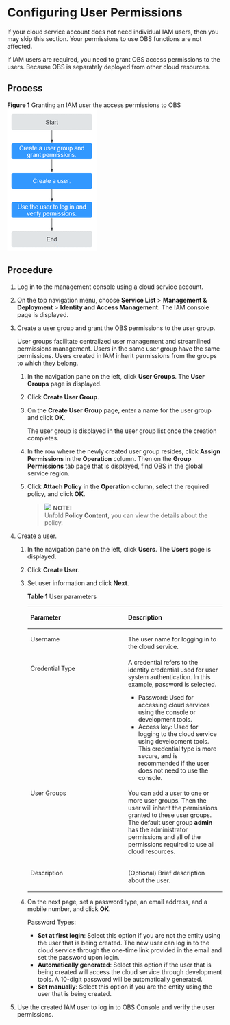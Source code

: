 # Configuring User Permissions<a name="obs_03_0304"></a>

If your cloud service account does not need individual IAM users, then you may skip this section. Your permissions to use OBS functions are not affected.

If IAM users are required, you need to grant OBS access permissions to the users. Because OBS is separately deployed from other cloud resources.

## Process<a name="section12521716448"></a>

**Figure  1**  Granting an IAM user the access permissions to OBS<a name="obs_03_0122_fig292324264713"></a>  
![](figures/granting-an-iam-user-the-access-permissions-to-obs.png "granting-an-iam-user-the-access-permissions-to-obs")

## Procedure<a name="section1056019017457"></a>

1.  Log in to the management console using a cloud service account.
2.  On the top navigation menu, choose  **Service List**  \>  **Management & Deployment**  \>  **Identity and Access Management**. The IAM console page is displayed.
3.  Create a user group and grant the OBS permissions to the user group.

    User groups facilitate centralized user management and streamlined permissions management. Users in the same user group have the same permissions. Users created in IAM inherit permissions from the groups to which they belong.

    1.  In the navigation pane on the left, click  **User Groups**. The  **User Groups**  page is displayed.
    2.  Click  **Create User Group**.
    3.  On the  **Create User Group**  page, enter a name for the user group and click  **OK**.

        The user group is displayed in the user group list once the creation completes.

    4.  In the row where the newly created user group resides, click  **Assign Permissions**  in the  **Operation**  column. Then on the  **Group Permissions**  tab page that is displayed, find OBS in the global service region.
    5.  Click  **Attach Policy**  in the  **Operation**  column, select the required policy, and click  **OK**.

        >![](/images/icon-note.gif) **NOTE:**   
        >Unfold  **Policy Content**, you can view the details about the policy.  


4.  Create a user.
    1.  In the navigation pane on the left, click  **Users**. The  **Users**  page is displayed.
    2.  Click  **Create User**.
    3.  Set user information and click  **Next**.

        **Table  1**  User parameters

        <a name="obs_03_0122_table127131345071"></a>
        <table><thead align="left"><tr id="obs_03_0122_row4714144517714"><th class="cellrowborder" valign="top" width="50%" id="mcps1.2.3.1.1"><p id="obs_03_0122_p137145451578"><a name="obs_03_0122_p137145451578"></a><a name="obs_03_0122_p137145451578"></a>Parameter</p>
        </th>
        <th class="cellrowborder" valign="top" width="50%" id="mcps1.2.3.1.2"><p id="obs_03_0122_p1071417451679"><a name="obs_03_0122_p1071417451679"></a><a name="obs_03_0122_p1071417451679"></a>Description</p>
        </th>
        </tr>
        </thead>
        <tbody><tr id="obs_03_0122_row157141451376"><td class="cellrowborder" valign="top" width="50%" headers="mcps1.2.3.1.1 "><p id="obs_03_0122_p1971404515717"><a name="obs_03_0122_p1971404515717"></a><a name="obs_03_0122_p1971404515717"></a>Username</p>
        </td>
        <td class="cellrowborder" valign="top" width="50%" headers="mcps1.2.3.1.2 "><p id="obs_03_0122_p1871494519719"><a name="obs_03_0122_p1871494519719"></a><a name="obs_03_0122_p1871494519719"></a>The user name for logging in to the cloud service.</p>
        </td>
        </tr>
        <tr id="obs_03_0122_row37141245171"><td class="cellrowborder" valign="top" width="50%" headers="mcps1.2.3.1.1 "><p id="obs_03_0122_p3714645874"><a name="obs_03_0122_p3714645874"></a><a name="obs_03_0122_p3714645874"></a>Credential Type</p>
        </td>
        <td class="cellrowborder" valign="top" width="50%" headers="mcps1.2.3.1.2 "><div class="p" id="obs_03_0122_p1652150296"><a name="obs_03_0122_p1652150296"></a><a name="obs_03_0122_p1652150296"></a>A credential refers to the identity credential used for user system authentication. In this example, password is selected.<a name="obs_03_0122_ul194541357781"></a><a name="obs_03_0122_ul194541357781"></a><ul id="obs_03_0122_ul194541357781"><li>Password: Used for accessing cloud services using the console or development tools.</li><li>Access key: Used for logging to the cloud service using development tools. This credential type is more secure, and is recommended if the user does not need to use the console.</li></ul>
        </div>
        </td>
        </tr>
        <tr id="obs_03_0122_row67141445471"><td class="cellrowborder" valign="top" width="50%" headers="mcps1.2.3.1.1 "><p id="obs_03_0122_p167148452713"><a name="obs_03_0122_p167148452713"></a><a name="obs_03_0122_p167148452713"></a>User Groups</p>
        </td>
        <td class="cellrowborder" valign="top" width="50%" headers="mcps1.2.3.1.2 "><p id="obs_03_0122_p1471412456719"><a name="obs_03_0122_p1471412456719"></a><a name="obs_03_0122_p1471412456719"></a>You can add a user to one or more user groups. Then the user will inherit the permissions granted to these user groups. The default user group <strong id="obs_03_0122_b181532620463"><a name="obs_03_0122_b181532620463"></a><a name="obs_03_0122_b181532620463"></a>admin</strong> has the administrator permissions and all of the permissions required to use all cloud resources.</p>
        </td>
        </tr>
        <tr id="obs_03_0122_row16714184512714"><td class="cellrowborder" valign="top" width="50%" headers="mcps1.2.3.1.1 "><p id="obs_03_0122_p142481183015"><a name="obs_03_0122_p142481183015"></a><a name="obs_03_0122_p142481183015"></a>Description</p>
        </td>
        <td class="cellrowborder" valign="top" width="50%" headers="mcps1.2.3.1.2 "><p id="obs_03_0122_p167144453719"><a name="obs_03_0122_p167144453719"></a><a name="obs_03_0122_p167144453719"></a>(Optional) Brief description about the user.</p>
        </td>
        </tr>
        </tbody>
        </table>

    4.  On the next page, set a password type, an email address, and a mobile number, and click  **OK**.

        Password Types:

        -   **Set at first login**: Select this option if you are not the entity using the user that is being created. The new user can log in to the cloud service through the one-time link provided in the email and set the password upon login.
        -   **Automatically generated**: Select this option if the user that is being created will access the cloud service through development tools. A 10-digit password will be automatically generated.
        -   **Set manually**: Select this option if you are the entity using the user that is being created.

5.  Use the created IAM user to log in to OBS Console and verify the user permissions.


